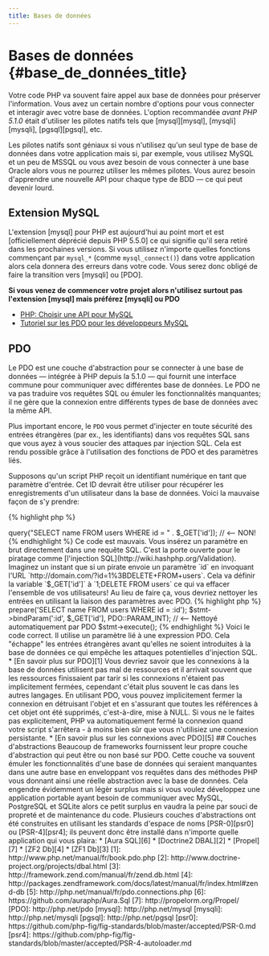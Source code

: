 ```yaml
---
title: Bases de données
---
```


# Bases de données {#base_de_données_title}

Votre code PHP va souvent faire appel aux base de données pour préserver l'information. Vous avez un certain nombre 
d'options pour vous connecter et interagir avec votre base de données. L'option recommandée _avant PHP 5.1.0_ était 
d'utiliser les pilotes natifs tels que [mysql][mysql], [mysqli][mysqli], [pgsql][pgsql], etc.

Les pilotes natifs sont géniaux si vous n'utilisez qu'un seul type de base de données dans votre application mais si, 
par exemple, vous utilisez MySQL et un peu de MSSQL ou vous avez besoin de vous connecter à une base Oracle alors vous 
ne pourrez utiliser les mêmes pilotes. Vous aurez besoin d'apprendre une nouvelle API pour chaque type de BDD &mdash; ce 
qui peut devenir lourd.

## Extension MySQL

L'extension [mysql] pour PHP est aujourd'hui au point mort et est [officiellement déprécié depuis PHP 5.5.0] ce qui
signifie qu'il sera retiré dans les prochaines versions. Si vous utilisez n'importe quelles fonctions commençant par 
`mysql_*` (comme `mysql_connect()`) dans votre application alors cela donnera des erreurs dans votre code. Vous serez 
donc obligé de faire la transition vers [mysqli] ou [PDO].

**Si vous venez de commencer votre projet alors n'utilisez surtout pas l'extension [mysql] mais préférez [mysqli] ou PDO**

* [PHP: Choisir une API pour MySQL](http://php.net/manual/fr/mysqlinfo.api.choosing.php)
* [Tutoriel sur les PDO pour les développeurs MySQL](http://wiki.hashphp.org/PDO_Tutorial_for_MySQL_Developers)

## PDO

Le PDO est une couche d'abstraction pour se connecter à une base de données &mdash; intégrée à PHP depuis la 5.1.0 &mdash; 
qui fournit une interface commune pour communiquer avec différentes base de données. Le PDO ne va pas traduire vos requêtes 
SQL ou émuler les fonctionnalités manquantes; il ne gère que la connexion entre différents types de base de données avec 
la même API.

Plus important encore, le `PDO` vous permet d'injecter en toute sécurité des entrées étrangères (par ex., les identifiants) 
dans vos requêtes SQL sans que vous ayez à vous soucier des attaques par injection SQL. Cela est rendu possible grâce à 
l'utilisation des fonctions de PDO et des paramètres liés.

Supposons qu'un script PHP reçoit un identifiant numérique en tant que paramètre d'entrée. Cet ID devrait être utiliser 
pour récupérer les enregistrements d'un utilisateur dans la base de données. Voici la mauvaise façon de s'y prendre:

{% highlight php %}
<?php
$pdo = new PDO('sqlite:users.db');
$pdo->query("SELECT name FROM users WHERE id = " . $_GET['id']); // <-- NON!
{% endhighlight %}

Ce code est mauvais. Vous insérez un paramètre en brut directement dans une requête SQL. C'est la porte ouverte pour 
le piratage comme [l'injection SQL](http://wiki.hashphp.org/Validation). Imaginez un instant que si un pirate envoie un paramètre `id` en invoquant l'URL 
`http://domain.com/?id=1%3BDELETE+FROM+users`. Cela va définir la variable `$_GET['id']` à `1;DELETE FROM users` ce qui 
va effacer l'ensemble de vos utilisateurs! Au lieu de faire ça, vous devriez nettoyer les entrées en utilisant la liaison 
des paramètres avec PDO.

{% highlight php %}
<?php
$pdo = new PDO('sqlite:users.db');
$stmt = $pdo->prepare('SELECT name FROM users WHERE id = :id');
$stmt->bindParam(':id', $_GET['id'], PDO::PARAM_INT); // <-- Nettoyé automatiquement par PDO
$stmt->execute();
{% endhighlight %}

Voici le code correct. Il utilise un paramètre lié à une expression PDO. Cela "échappe" les entrées étrangères avant 
qu'elles ne soient introduites à la base de données ce qui empêche les attaques potentielles d'injection SQL.

* [En savoir plus sur PDO][1]

Vous devriez savoir que les connexions à la base de données utilisent pas mal de ressources et il arrivait souvent 
que les ressources finissaient par tarir si les connexions n'étaient pas implicitement fermées, cependant c'était plus 
souvent le cas dans les autres langages. En utilisant PDO, vous pouvez  implicitement fermer la connexion en détruisant 
l'objet et en s'assurant que toutes les références à cet objet ont été supprimés, c'est-à-dire, mise à NULL. Si vous 
ne le faites pas explicitement, PHP va automatiquement fermé la connexion quand votre script s'arrêtera - à moins bien 
sûr que vous n'utilisiez une connexion persistante.

* [En savoir plus sur les connexions avec PDO][5]

## Couches d'abstractions

Beaucoup de frameworks fournissent leur propre couche d'abstraction qui peut être ou non basé sur PDO. Cette couche va 
souvent émuler les fonctionnalités d'une base de données qui seraient manquantes dans une autre base en enveloppant 
vos requêtes dans des méthodes PHP vous donnant ainsi une réelle abstraction avec la base de données.
Cela engendre évidemment un légèr surplus mais si vous voulez développez une application portable ayant besoin de 
communiquer avec MySQL, PostgreSQL et SQLite alors ce petit surplus en vaudra la peine par souci de propreté et de 
maintenance du code.

Plusieurs couches d'abstractions ont été construites en utilisant les standards d'espace de noms [PSR-0][psr0] ou 
[PSR-4][psr4]; ils peuvent donc être installé dans n'importe quelle application qui vous plaira:

* [Aura SQL][6]
* [Doctrine2 DBAL][2]
* [Propel][7]
* [ZF2 Db][4]
* [ZF1 Db][3]

[1]: http://www.php.net/manual/fr/book.pdo.php
[2]: http://www.doctrine-project.org/projects/dbal.html
[3]: http://framework.zend.com/manual/fr/zend.db.html
[4]: http://packages.zendframework.com/docs/latest/manual/fr/index.html#zend-db
[5]: http://php.net/manual/fr/pdo.connections.php
[6]: https://github.com/auraphp/Aura.Sql
[7]: http://propelorm.org/Propel/

[PDO]: http://php.net/pdo
[mysql]: http://php.net/mysql
[mysqli]: http://php.net/mysqli
[pgsql]: http://php.net/pgsql
[psr0]: https://github.com/php-fig/fig-standards/blob/master/accepted/PSR-0.md
[psr4]: https://github.com/php-fig/fig-standards/blob/master/accepted/PSR-4-autoloader.md
